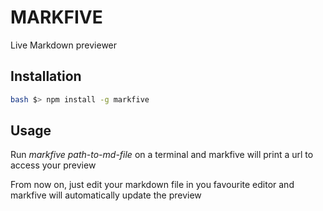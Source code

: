 # MARKFIVE

Live Markdown previewer

## Installation

```bash
bash $> npm install -g markfive
```

## Usage
Run *markfive path-to-md-file*  on a terminal and markfive will print a url to access your preview

From now on, just edit your markdown file in you favourite editor and markfive will automatically update the preview
